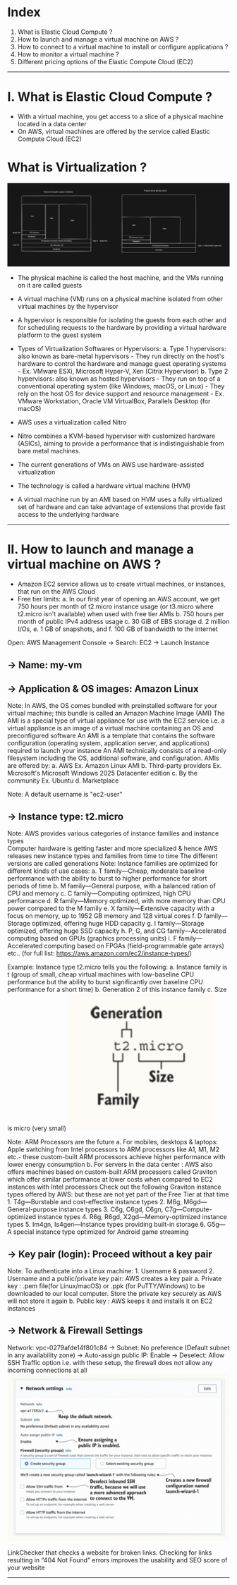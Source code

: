 # Index
1. What is Elastic Cloud Compute ?
2. How to launch and manage a virtual machine on AWS ?
3. How to connect to a virtual machine to install or configure applications ?
4. How to monitor a virtual machine ?
5. Different pricing options of the Elastic Compute Cloud (EC2) 
------------------------------------------------------------------------------------------------------------------------------------------------------------------------------------------------------------------------------------------------------------------------------------------------------
# I. What is Elastic Cloud Compute ?
 - With a virtual machine, you get access to a slice of a physical machine located in a data center
 - On AWS, virtual machines are offered by the service called Elastic Compute Cloud (EC2)

# What is Virtualization ?
![Types of Hypervisors](../assets/types-of-virtualization.png)
 
 - The physical machine is called the host machine, and the VMs running on it are called guests
 - A virtual machine (VM) runs on a physical machine isolated from other virtual machines by the hypervisor
 - A hypervisor is responsible for isolating the guests from each other and for scheduling requests to the hardware by providing a virtual hardware platform to the guest system
 - Types of Virtualization Softwares or Hypervisors:
    a. Type 1 hypervisors: also known as bare-metal hypervisors
        - They run directly on the host's hardware to control the hardware and manage guest operating systems
        - Ex. VMware ESXi, Microsoft Hyper-V, Xen (Citrix Hypervisor)
    b. Type 2 hypervisors: also known as hosted hypervisors
        - They run on top of a conventional operating system (like Windows, macOS, or Linux)
        - They rely on the host OS for device support and resource management
        - Ex. VMware Workstation, Oracle VM VirtualBox, Parallels Desktop (for macOS)

  - AWS uses a virtualization called Nitro
  - Nitro combines a KVM-based hypervisor with customized hardware (ASICs), aiming to provide a performance that is indistinguishable from bare metal machines.
  - The current generations of VMs on AWS use hardware-assisted virtualization
  - The technology is called a hardware virtual machine (HVM)
  - A virtual machine run by an AMI based on HVM uses a fully virtualized set of hardware and can take advantage of extensions that provide fast access to the underlying hardware
    
------------------------------------------------------------------------------------------------------------------------------------------------------------------------------------------------------------------------------------------------------------------------------------------------------
# II. How to launch and manage a virtual machine on AWS ?
 - Amazon EC2 service allows us to create virtual machines, or instances, that run on the AWS Cloud
 - Free tier limits:
    a. In our first year of opening an AWS account, we get 750 hours per month of t2.micro instance usage (or t3.micro where t2.micro isn't available) when used with free tier AMIs
    b. 750 hours per month of public IPv4 address usage
    c. 30 GiB of EBS storage
    d. 2 million I/Os,
    e. 1 GB of snapshots, and
    f. 100 GB of bandwidth to the internet


Open: AWS Management Console -> Search: EC2 -> Launch Instance 
## -> Name: my-vm

## -> Application & OS images: Amazon Linux
Note: In AWS, the OS comes bundled with preinstalled software for your virtual machine; this bundle is called an Amazon Machine Image (AMI) 
      The AMI is a special type of virtual appliance for use with the EC2 service  i.e. a virtual appliance is an image of a virtual machine containing an OS and preconfigured software
      An AMI is a template that contains the software configuration (operating system, application server, and applications) required to launch your instance
      An AMI technically consists of a read-only filesystem including the OS, additional software, and configuration. 
      AMIs are offered by:
       a. AWS                    Ex. Amazon Linux AMI
       b. Third-party providers  Ex. Microsoft's Microsoft Windows 2025 Datacenter edition 
       c. By the community       Ex. Ubuntu 
       d. Marketplace 

Note: A default username is "ec2-user"

## -> Instance type: t2.micro
Note: AWS provides various categories of instance families and instance types    
      Computer hardware is getting faster and more specialized & hence AWS releases new instance types and families from time to time
      The different versions are called generations
Note: Instance families are optimized for different kinds of use cases:
       a. T family—Cheap, moderate baseline performance with the ability to burst to higher performance for short periods of time
       b. M family—General purpose, with a balanced ration of CPU and memory
       c. C family—Computing optimized, high CPU performance
       d. R family—Memory optimized, with more memory than CPU power compared to the M family
       e. X family—Extensive capacity with a focus on memory, up to 1952 GB memory and 128 virtual cores
       f. D family—Storage optimized, offering huge HDD capacity
       g. I family—Storage optimized, offering huge SSD capacity
       h. P, G, and CG family—Accelerated computing based on GPUs (graphics processing units)
       i. F family—Accelerated computing based on FPGAs (field-programmable gate arrays)
       etc..
       (for full list: https://aws.amazon.com/ec2/instance-types/)

Example: Instance type t2.micro tells you the following:
           a. Instance family is t (group of small, cheap virtual machines with low-baseline CPU performance but the ability to burst significantly over baseline CPU performance for a short time)
           b. Generation 2 of this instance family
           c. Size is micro (very small)
![An example of t2.micro instance type](../assets/instance-family-and-type.png)

Note: ARM Processors are the future
       a. For mobiles, desktops & laptops: Apple switching from Intel processors to ARM processors like A1, M1, M2 etc.- these custom-built ARM processors achieve higher performance with lower energy consumption
       b. For servers in the data center : AWS also offers machines based on custom-built ARM processors called Graviton which offer similar performance at lower costs when compared to EC2 instances with Intel processors 
                                           Check out the following Graviton instance types offered by AWS: but these are not yet part of the Free Tier at that time
                                             1. T4g—Burstable and cost-effective instance types
                                             2. M6g, M6gd—General-purpose instance types
                                             3. C6g, C6gd, C6gn, C7g—Compute-optimized instance types
                                             4. R6g, R6gd, X2gd—Memory-optimized instance types
                                             5. Im4gn, Is4gen—Instance types providing built-in storage
                                             6. G5g—A special instance type optimized for Android game streaming


## ->  Key pair (login): Proceed without a key pair
Note: To authenticate into a Linux machine:
       1. Username & password
       2. Username and a public/private key pair: AWS creates a key pair
           a. Private key : .pem file(for Linux/macOS) or .ppk (for PuTTY/Windows) to be downloaded to our local computer. Store the private key securely as AWS will not store it again
           b. Public key  : AWS keeps it and installs it on EC2 instances

## -> Network & Firewall Settings
Network: vpc-0279afde14f801c84 -> Subnet: No preference (Default subnet in any availability zone) -> Auto-assign public IP: Enable
-> Deselect: Allow SSH Traffic option
   i.e. with these setup, the firewall does not allow any incoming connections at all
![Network & Firewall settings](../assets/network-firewall-settings.png)














LinkChecker that checks a website for broken links. Checking for links resulting in “404 Not Found” errors improves the usability and SEO score of your website










































------------------------------------------------------------------------------------------------------------------------------------------------------------------------------------------------------------------------------------------------------------------------------------------------------

